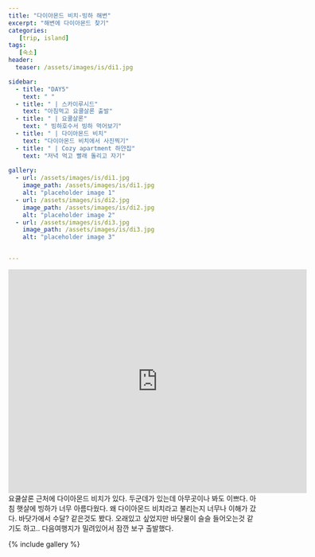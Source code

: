 ```yaml
---
title: "다이아몬드 비치-빙하 해변"
excerpt: "해변에 다이아몬드 찾기"
categories:
   [trip, island]
tags:
   [숙소]
header:
  teaser: /assets/images/is/di1.jpg

sidebar:
  - title: "DAY5"
    text: " "
  - title: " | 스카이루시드"
    text: "아침먹고 요쿨살론 출발"
  - title: " | 요쿨살론"
    text: " 빙하호수서 빙하 먹어보기"
  - title: " | 다이아몬드 비치"
    text: "다이아몬드 비치에서 사진찍기"
  - title: " | Cozy apartment 하얀집"
    text: "저녁 먹고 빨래 돌리고 자기"
    
gallery:
  - url: /assets/images/is/di1.jpg
    image_path: /assets/images/is/di1.jpg
    alt: "placeholder image 1"
  - url: /assets/images/is/di2.jpg
    image_path: /assets/images/is/di2.jpg
    alt: "placeholder image 2"
  - url: /assets/images/is/di3.jpg
    image_path: /assets/images/is/di3.jpg
    alt: "placeholder image 3"


---
```


<iframe src="https://www.google.com/maps/embed?pb=!1m28!1m12!1m3!1d27922.81401172801!2d-16.23882460842084!3d64.0614232131121!2m3!1f0!2f0!3f0!3m2!1i1024!2i768!4f13.1!4m13!3e0!4m5!1s0x48cfd6ecd73a3819%3A0xcd05c959e10146a9!2zSsO2a3Vsc8OhcmzDs24sIOyVhOydtOyKrOuegOuTnA!3m2!1d64.0784458!2d-16.230553699999998!4m5!1s0x48cfd719a4fb06f3%3A0x4202e865f907845a!2zRGlhbW9uZCBCZWFjaCwg7JWE7J207Iqs656A65Oc!3m2!1d64.04433399999999!2d-16.1776622!5e0!3m2!1sko!2skr!4v1556872117993!5m2!1sko!2skr" width="600" height="450" frameborder="0" style="border:0" allowfullscreen></iframe>
요쿨살론 근처에 다이아몬드 비치가 있다.  
두군데가 있는데 아무곳이나 봐도 이쁘다.  
아침 햇살에 빙하가 너무 아름다웠다.  
왜 다이아몬드 비치라고 불리는지 너무나 이해가 갔다.  
바닷가에서 수달? 같은것도 봤다.  
오래있고 싶었지만 바닷물이 슬슬 들어오는것 같기도 하고..  
다음여행지가 밀려있어서 잠깐 보구 출발했다.  

{% include gallery  %}
